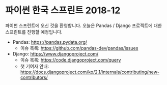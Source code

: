 파이썬 한국 스프린트 2018-12
============================

파이썬 스프린트에 오신 것을 환영합니다.
오늘은 Pandas / Django 프로젝트에 대한 스프린트를 진행할 예정입니다.


 - Pandas: https://pandas.pydata.org/
   - 이슈 목록: https://github.com/pandas-dev/pandas/issues
 - Django: https://www.djangoproject.com/
   - 이슈 목록: https://code.djangoproject.com/query
   - 첫 기여자 안내: https://docs.djangoproject.com/ko/2.1/internals/contributing/new-contributors/

